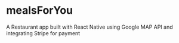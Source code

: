 # mealsForYou
A Restaurant app built with React Native using Google MAP API and integrating Stripe for payment
